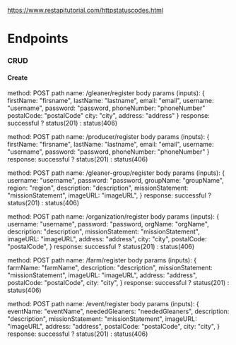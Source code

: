 https://www.restapitutorial.com/httpstatuscodes.html
# Endpoints

### CRUD

#### Create

method: POST
path name: /gleaner/register
body params (inputs): 
{
    firstName: "firsname",
    lastName: "lastname",
    email: "email",
    username: "username",
    password: "password,
    phoneNumber: "phoneNumber"
    postalCode: "postalCode"
    city: "city",
    address: "address"
}
response: successful ? status(201) : status(406)

method: POST
path name: /producer/register
body params (inputs): 
{
    firstName: "firsname",
    lastName: "lastname",
    email: "email",
    username: "username",
    password: "password,
    phoneNumber: "phoneNumber"
}
response: successful ? status(201) : status(406)

method: POST
path name: /gleaner-group/register
body params (inputs): 
{
    username: "username",
    password: "password,
    groupName: "groupName",
    region: "region",
    description: "description",
    missionStatement: "missionStatement",
    imageURL: "imageURL",
}
response: successful ? status(201) : status(406)

method: POST
path name: /organization/register
body params (inputs): 
{
    username: "username",
    password: "password,
    orgName: "orgName",
    description: "description",
    missionStatement: "missionStatement",
    imageURL: "imageURL",
    address: "address",
    city: "city",
    postalCode: "postalCode",
}
response: successful ? status(201) : status(406)

method: POST
path name: /farm/register
body params (inputs): 
{
    farmName: "farmName",
    description: "description",
    missionStatement: "missionStatement",
    imageURL: "imageURL",
    address: "address",
    postalCode: "postalCode",
    city: "city",
}
response: successful ? status(201) : status(406)

method: POST
path name: /event/register
body params (inputs): 
{
    eventName: "eventName",
    neededGleaners: "neededGleaners",
    description: "description",
    missionStatement: "missionStatement",
    imageURL: "imageURL",
    address: "address",
    postalCode: "postalCode",
    city: "city",
}
response: successful ? status(201) : status(406)






